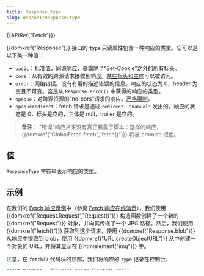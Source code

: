 ```yaml
---
title: Response.type
slug: Web/API/Response/type
---
```


{{APIRef("Fetch")}}

{{domxref("Response")}} 接口的 **`type`** 只读属性包含一种响应的类型。它可以是以下某一种值：

- `basic`：标准值，同源响应，暴露除了"Set-Cookie"之外的所有标头。
- `cors`：从有效的跨源请求接收到响应。[某些标头和主体](https://fetch.spec.whatwg.org/#concept-filtered-response-cors)可以被访问。
- `error`：网络错误。没有有用的描述错误的信息。响应的状态为 0，header 为空且不可变。这是从 `Response.error()` 中获得的响应的类型。
- `opaque`：对跨源资源的"no-cors"请求的响应。[严格限制](https://fetch.spec.whatwg.org/#concept-filtered-response-opaque)。
- `opaqueredirect`：fetch 请求是通过 `redirect: "manual"` 发出的。响应的状态是 0，标头是空的，主体是 null，trailer 是空的。

> **备注：** "错误"响应从来没有真正暴露于脚本：这样的响应，{{domxref("GlobalFetch.fetch","fetch()")}} 将被 promise 拒绝。

## 值

`ResponseType` 字符串表示响应的类型。

## 示例

在我们的 [Fetch 响应示例](https://github.com/mdn/dom-examples/tree/main/fetch/fetch-response)中（参见 [Fetch 响应在线演示](https://mdn.github.io/dom-examples/fetch/fetch-response/)），我们使用 {{domxref("Request.Request","Request()")}} 构造函数创建了一个新的 {{domxref("Request")}} 对象，并向其传递了一个 JPG 路径。然后，我们使用
 {{domxref("fetch()")}} 获取到这个请求，使用 {{domxref("Response.blob")}} 从响应中提取到 blob，使用 {{domxref("URL.createObjectURL")}} 从中创建一个对象的 URL，并将其显示在 {{htmlelement("img")}} 中。

注意，在 `fetch()` 代码块的顶部，我们将响应的 `type` 记录在控制台。

```js
const myImage = document.querySelector('img');
const myRequest = new Request('flowers.jpg');
fetch(myRequest).then((response) => {
  console.log(response.type); // returns basic by default
  response.blob().then((myBlob) => {
    const objectURL = URL.createObjectURL(myBlob);
    myImage.src = objectURL;
  });
});
```

## 规范

{{Specifications}}

## 浏览器兼容性

{{Compat}}

## 参见

- [ServiceWorker API](/zh-CN/docs/Web/API/Service_Worker_API)
- [HTTP 访问控制（CORS）](/zh-CN/docs/Web/HTTP/CORS)
- [HTTP](/zh-CN/docs/Web/HTTP)
